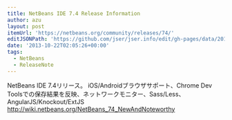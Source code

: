 ```yaml
---
title: NetBeans IDE 7.4 Release Information
author: azu
layout: post
itemUrl: 'https://netbeans.org/community/releases/74/'
editJSONPath: 'https://github.com/jser/jser.info/edit/gh-pages/data/2013/10/index.json'
date: '2013-10-22T02:05:26+00:00'
tags:
  - NetBeans
  - ReleaseNote
---
```

NetBeans IDE 7.4リリース。
iOS/Androidブラウザサポート、Chrome Dev Toolsでの保存結果を反映、ネットワークモニター、Sass/Less、AngularJS/Knockout/ExtJS
http://wiki.netbeans.org/NetBeans_74_NewAndNoteworthy
